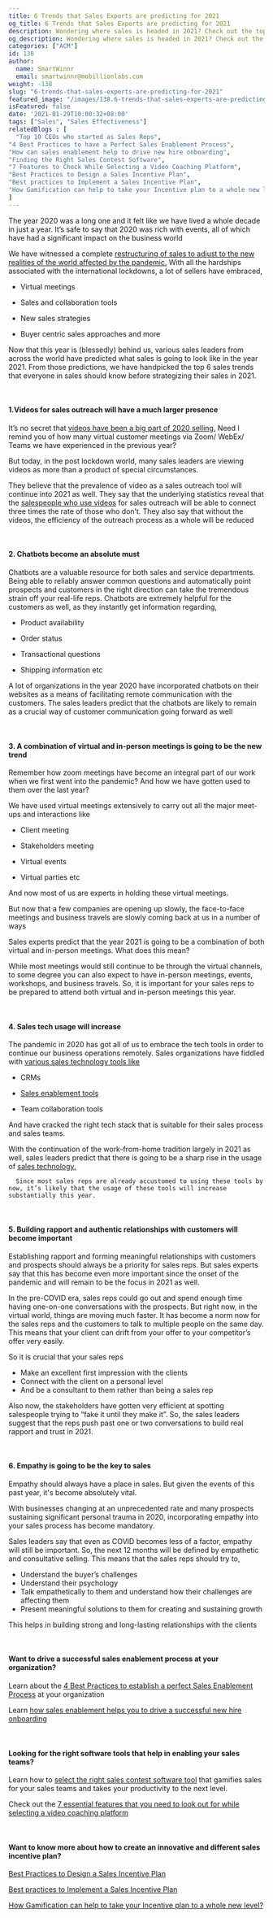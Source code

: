 ```yaml
---
title: 6 Trends that Sales Experts are predicting for 2021
og_title: 6 Trends that Sales Experts are predicting for 2021
description: Wondering where sales is headed in 2021? Check out the top 6 sales trends that sales experts and leaders are predicting for 2021.
og_description: Wondering where sales is headed in 2021? Check out the top 6 sales trends that sales experts and leaders are predicting for 2021.
categories: ["ACM"]
id: 138
author:
  name: SmartWinnr
  email: smartwinnr@mobillionlabs.com
weight: -138
slug: "6-trends-that-sales-experts-are-predicting-for-2021"
featured_image: "/images/138.6-trends-that-sales-experts-are-predicting-for-2021.jpg"
isFeatured: false
date: '2021-01-29T10:00:32+08:00'
tags: ["Sales", "Sales Effectiveness"]
relatedBlogs : [
  "Top 10 CEOs who started as Sales Reps",
"4 Best Practices to have a Perfect Sales Enablement Process",
"How can sales enablement help to drive new hire onboarding",
"Finding the Right Sales Contest Software",
"7 Features to Check While Selecting a Video Coaching Platform",
"Best Practices to Design a Sales Incentive Plan",
"Best practices to Implement a Sales Incentive Plan",
"How Gamification can help to take your Incentive plan to a whole new level?"
]
---
```


The year 2020 was a long one and it felt like we have lived a whole decade in just a year. It’s safe to say that 2020 was rich with events, all of which have had a significant impact on the business world

We have witnessed a complete <a href="https://www.smartwinnr.com/post/how-to-create-a-remote-sales-playbook/" target="_blank" class="ml_custom_link">restructuring of sales to adjust to the new realities of the world affected by the pandemic.</a> With all the hardships associated with the international lockdowns, a lot of sellers have embraced,

* Virtual meetings

* Sales and collaboration tools

* New sales strategies

* Buyer centric sales approaches and more

Now that this year is (blessedly) behind us, various sales leaders from across the world have predicted what sales is going to look like in the year 2021. From those predictions, we have handpicked the top 6 sales trends that everyone in sales should know before strategizing their sales in 2021.

<br>

#### **1.Videos for sales outreach will have a much larger presence**

It’s no secret that <a href="https://www.smartwinnr.com/post/a-guide-to-remote-sales/" target="_blank" class="ml_custom_link">videos have been a big part of 2020 selling.</a> Need I remind you of how many virtual customer meetings via Zoom/ WebEx/ Teams we have experienced in the previous year? 

But today, in the post lockdown world, many sales leaders are viewing videos as more than a product of special circumstances.

<div class="ml_special_div_blog ml-margin-bottom10">
  <div class="ml_special_div_blog_content ml-margin-top10 ml-margin-bottom10">
    <p>

They believe that the prevalence of video as a sales outreach tool will continue into 2021 as well. They say that the underlying statistics reveal that the <a href="https://www.smartwinnr.com/post/7-selling-skills-that-are-essential-to-ace-remote-sales/" target="_blank" class="ml_custom_link">salespeople who use videos</a> for sales outreach will be able to connect three times the rate of those who don’t. They also say that without the videos, the efficiency of the outreach process as a whole will be reduced
    </p>
    </div>
    </div>

<br>

#### **2. Chatbots become an absolute must**

Chatbots are a valuable resource for both sales and service departments. Being able to reliably answer common questions and automatically point prospects and customers in the right direction can take the tremendous strain off your real-life reps.
Chatbots are extremely helpful for the customers as well, as they instantly get information regarding,

* Product availability

* Order status

* Transactional questions 

* Shipping information etc

<div class="ml_special_div_blog ml-margin-bottom10">
  <div class="ml_special_div_blog_content ml-margin-top10 ml-margin-bottom10">
    <p>

A lot of organizations in the year 2020 have incorporated chatbots on their websites as a means of facilitating remote communication with the customers. The sales leaders predict that the chatbots are likely to remain as a crucial way of customer communication going forward as well
    </p>
    </div>
    </div>

<br>

#### **3. A combination of virtual and in-person meetings is going to be the new trend**

Remember how zoom meetings have become an integral part of our work when we first went into the pandemic? And how we have gotten used to them over the last year? 

We have used virtual meetings extensively to carry out all the major meet-ups and interactions like

* Client meeting

* Stakeholders meeting

* Virtual events

* Virtual parties etc

And now most of us are experts in holding these virtual meetings.

But now that a few companies are opening up slowly, the face-to-face meetings and business travels are slowly coming back at us in a number of ways

<div class="ml_special_div_blog ml-margin-bottom10">
  <div class="ml_special_div_blog_content ml-margin-top10 ml-margin-bottom10">
    <p>
    Sales experts predict that the year 2021 is going to be a combination of both virtual and in-person meetings. What does this mean?
</p><p> 
    While most meetings would still continue to be through the virtual channels, to some degree you can also expect to have in-person meetings, events, workshops, and business travels. So, it is important for your sales reps to be prepared to attend both virtual and in-person meetings this year.
  </p>
    </div>
    </div>

 <br>   

#### **4. Sales tech usage will increase**

The pandemic in 2020 has got all of us to embrace the tech tools in order to continue our business operations remotely. Sales organizations have fiddled with <a href="https://www.smartwinnr.com/post/finding-the-right-sales-contest-software/" target="_blank" class="ml_custom_link">various sales technology tools like</a>

* CRMs

* <a target="_blank" class="ml_custom_link" href="https://www.smartwinnr.com/post/why-do-you-need-a-sales-contest-software/">Sales enablement tools</a>

* Team collaboration tools


 And have cracked the right tech stack that is suitable for their sales process and sales teams.

<div class="ml_special_div_blog ml-margin-bottom10">
  <div class="ml_special_div_blog_content ml-margin-top10 ml-margin-bottom10">
    <p>
      With the continuation of the work-from-home tradition largely in 2021 as well, sales leaders predict that there is going to be a sharp rise in the usage of <a href="https://www.smartwinnr.com/post/7-features-to-check-while-selecting-a-video-coaching-platform/" target="_blank" class="ml_custom_link">sales technology.</a> 

      Since most sales reps are already accustomed to using these tools by now, it’s likely that the usage of these tools will increase substantially this year. 
   </p>
    </div>
    </div>

<br>

#### **5. Building rapport and authentic relationships with customers will become important**

Establishing rapport and forming meaningful relationships with customers and prospects should always be a priority for sales reps. But sales experts say that this has become even more important since the onset of the pandemic and will remain to be the focus in 2021 as well. 

In the pre-COVID era, sales reps could go out and spend enough time having one-on-one conversations with the prospects. But right now, in the virtual world, things are moving much faster. It has become a norm now for the sales reps and the customers to talk to multiple people on the same day. This means that your client can drift from your offer to your competitor’s offer very easily.

<div class="ml_special_div_blog ml-margin-bottom10">
  <div class="ml_special_div_blog_content ml-margin-top10 ml-margin-bottom10">
    <p>
      So it is crucial that your sales reps
      <ul>
      <li>Make an excellent first impression with the clients</li>
      <li>Connect with the client on a personal level</li>
      <li>And be a consultant to them rather than being a sales rep</li>
      </ul>
      Also now, the stakeholders have gotten very efficient at spotting salespeople trying to “fake it until they make it”. So, the sales leaders suggest that the reps push past one or two conversations to build real rapport and trust in 2021.
      </p>
    </div>
    </div>

 <br>   


#### **6. Empathy is going to be the key to sales**

Empathy should always have a place in sales. But given the events of this past year, it's become absolutely vital.

With businesses changing at an unprecedented rate and many prospects sustaining significant personal trauma in 2020, incorporating empathy into your sales process has become mandatory.

<div class="ml_special_div_blog ml-margin-bottom10">
  <div class="ml_special_div_blog_content ml-margin-top10 ml-margin-bottom10">
    <p>
Sales leaders say that even as COVID becomes less of a factor, empathy will still be important. So, the next 12 months will be defined by empathetic and consultative selling. This means that the sales reps should try to,
<ul>
<li>Understand the buyer’s challenges</li>
<li>Understand their psychology</li>
<li>Talk empathetically to them and understand how their challenges are affecting them</li>
<li>Present meaningful solutions to them for creating and sustaining growth</li>
</ul>
This helps in building strong and long-lasting relationships with the clients
          </p>
    </div>
    </div>

<br>

#### **Want to drive a successful sales enablement process at your organization?**

Learn about the <a href="https://www.smartwinnr.com/post/4-best-practices-to-have-a-perfect-sales-enablement-process/" target="_blank" class="ml_custom_link">4 Best Practices to establish a perfect Sales Enablement Process</a> at your organization

Learn <a href="https://smartwinnr.com/post/how-can-sales-enablement-help-to-drive-new-hire-onboarding/" target="_blank" class="ml_custom_link">how sales enablement helps you to drive a successful new hire onboarding</a>

<br>

#### **Looking for the right software tools that help in enabling your sales teams?**

Learn how to <a href="https://www.smartwinnr.com/post/finding-the-right-sales-contest-software/" target="_blank" class="ml_custom_link">select the right sales contest software tool</a> that gamifies sales for your sales teams and takes your productivity to the next level.

Check out the <a href="https://www.smartwinnr.com/post/7-features-to-check-while-selecting-a-video-coaching-platform/" target="_blank" class="ml_custom_link">7 essential features that you need to look out for while selecting a video coaching platform</a>

<br>

#### **Want to know more about how to create an innovative and different sales incentive plan?**

<a href="https://smartwinnr.com/post/best-practices-to-design-your-sales-incentive-plan/" target="_blank" class="ml_custom_link">Best Practices to Design a Sales Incentive Plan</a>

<a href="https://smartwinnr.com/post/best-practices-to-implement-a-sales-incentive-plan/  " target="_blank" class="ml_custom_link">Best practices to Implement a Sales Incentive Plan</a>

<a href="https://smartwinnr.com/post/how-gamification-can-help-to-take-your-incentive-plan-to-a-whole-new-level/" target="_blank" class="ml_custom_link">How Gamification can help to take your Incentive plan to a whole new level?</a>